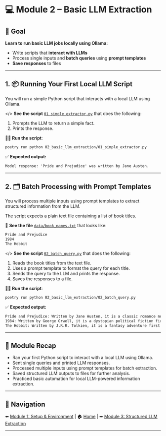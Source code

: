 # 💻 Module 2 – Basic LLM Extraction

## 🎯 Goal

**Learn to run basic LLM jobs locally using Ollama:**

- Write scripts that **interact with LLMs**
- Process single inputs and **batch queries** using **prompt templates**
- **Save responses** to files

---

## 1. 📦 Running Your First Local LLM Script

You will run a simple Python script that interacts with a local LLM using Ollama.

</> **See the script** [`01_simple_extractor.py`](./01_simple_extractor.py) that does the following:

1. Prompts the LLM to return a simple fact.
2. Prints the response.

🏃‍♂️ **Run the script**:

```bash
poetry run python 02_basic_llm_extraction/01_simple_extractor.py
```

✅ **Expected output:**

```txt
Model response: 'Pride and Prejudice' was written by Jane Austen.
```

---

## 2. 🗂️ Batch Processing with Prompt Templates

You will process multiple inputs using prompt templates to extract structured information from the LLM.

The script expects a plain text file containing a list of book titles.

📄 **See the file** [`data/book_names.txt`](./data/book_names.txt) that looks like:

```txt
Pride and Prejudice
1984
The Hobbit
```

</> **See the script** [`02_batch_query.py`](./02_batch_query.py) that does the following:

1. Reads the book titles from the text file.
2. Uses a prompt template to format the query for each title.
3. Sends the query to the LLM and prints the response.
4. Saves the responses to a file.

🏃‍♂️ **Run the script**:

```bash
poetry run python 02_basic_llm_extraction/02_batch_query.py
```

✅ **Expected output:**

```txt
Pride and Prejudice: Written by Jane Austen, it is a classic romance novel first published in 1813.
1984: Written by George Orwell, it is a dystopian political fiction first published in 1949.
The Hobbit: Written by J.R.R. Tolkien, it is a fantasy adventure first published in 1937.
```

---

## 📝 Module Recap

- Ran your first Python script to interact with a local LLM using Ollama.
- Sent single queries and printed LLM responses.
- Processed multiple inputs using prompt templates for batch extraction.
- Saved structured LLM outputs to files for further analysis.
- Practiced basic automation for local LLM-powered information extraction.

---

## 🔗 Navigation

⬅ [Module 1: Setup & Environment](../01_setup/README.md) | 🏠 [Home](../README.md) | ➡ [Module 3: Structured LLM Extraction](../03_structured_llm_extraction/README.md)

---

